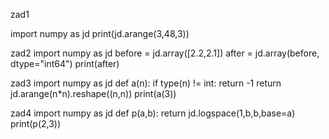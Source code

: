 zad1 

import numpy as jd
print(jd.arange(3,48,3))

zad2
import numpy as jd
before = jd.array([2.2,2.1])
after = jd.array(before, dtype="int64")
print(after)

zad3
import numpy as jd
def a(n):
    if type(n) != int:
        return -1
    return jd.arange(n*n).reshape((n,n))
print(a(3))

zad4
import numpy as jd
def p(a,b):
    return jd.logspace(1,b,b,base=a)
print(p(2,3))
